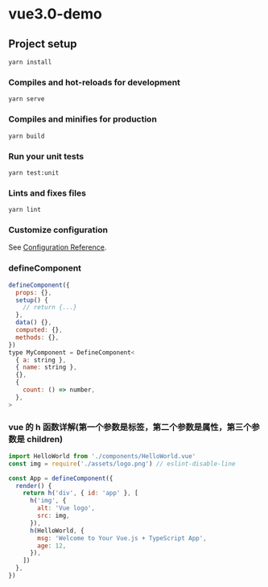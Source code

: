 # vue3.0-demo

## Project setup

```
yarn install
```

### Compiles and hot-reloads for development

```
yarn serve
```

### Compiles and minifies for production

```
yarn build
```

### Run your unit tests

```
yarn test:unit
```

### Lints and fixes files

```
yarn lint
```

### Customize configuration

See [Configuration Reference](https://cli.vuejs.org/config/).

### defineComponent

```js
defineComponent({
  props: {},
  setup() {
    // return {...}
  },
  data() {},
  computed: {},
  methods: {},
})
type MyComponent = DefineComponent<
  { a: string },
  { name: string },
  {},
  {
    count: () => number,
  },
>
```

### vue 的 h 函数详解(第一个参数是标签，第二个参数是属性，第三个参数是 children)

```js
import HelloWorld from './components/HelloWorld.vue'
const img = require('./assets/logo.png') // eslint-disable-line

const App = defineComponent({
  render() {
    return h('div', { id: 'app' }, [
      h('img', {
        alt: 'Vue logo',
        src: img,
      }),
      h(HelloWorld, {
        msg: 'Welcome to Your Vue.js + TypeScript App',
        age: 12,
      }),
    ])
  },
})
```
